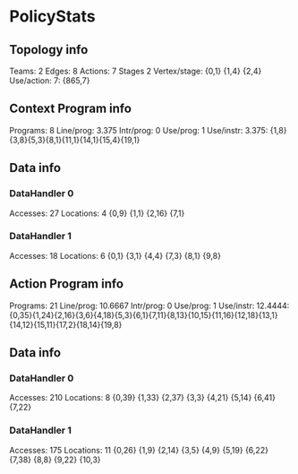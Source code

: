 # PolicyStats
## Topology info
Teams:		2
Edges:		8
Actions:	7
Stages		2
Vertex/stage:	{0,1} {1,4} {2,4} 
Use/action:	7: {865,7} 

## Context Program info
Programs:	8
Line/prog:	3.375
Intr/prog:	0
Use/prog:	1
Use/instr:	3.375: {1,8}{3,8}{5,3}{8,1}{11,1}{14,1}{15,4}{19,1}

## Data info

### DataHandler 0
Accesses:	27
Locations:	4
{0,9} {1,1} {2,16} {7,1} 

### DataHandler 1
Accesses:	18
Locations:	6
{0,1} {3,1} {4,4} {7,3} {8,1} {9,8} 



## Action Program info
Programs:	21
Line/prog:	10.6667
Intr/prog:	0
Use/prog:	1
Use/instr:	12.4444: {0,35}{1,24}{2,16}{3,6}{4,18}{5,3}{6,1}{7,11}{8,13}{10,15}{11,16}{12,18}{13,1}{14,12}{15,11}{17,2}{18,14}{19,8}

## Data info

### DataHandler 0
Accesses:	210
Locations:	8
{0,39} {1,33} {2,37} {3,3} {4,21} {5,14} {6,41} {7,22} 

### DataHandler 1
Accesses:	175
Locations:	11
{0,26} {1,9} {2,14} {3,5} {4,9} {5,19} {6,22} {7,38} {8,8} {9,22} {10,3} 
